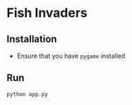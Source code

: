 # Fish Invaders

## Installation

- Ensure that you have `pygame` installed


## Run

`python app.py`
